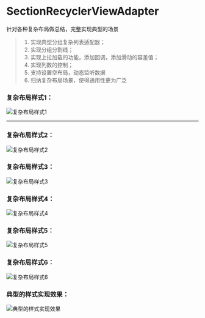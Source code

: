 # SectionRecyclerViewAdapter
针对各种复杂布局做总结，完整实现典型的场景


> 1. 实现典型分组复杂列表适配器；<br>
> 2. 实现分组分割线；<br>
> 3. 实现上拉加载的功能，添加回调，添加滑动的容差值；<br>
> 4. 实现列数的控制；<br>
> 5. 支持设置空布局，动态监听数据<br>
> 6. 归纳复杂布局场景，使得通用性更为广泛<br>

### 复杂布局样式1：

![复杂布局样式1](https://github.com/gycold/SectionRecyclerViewAdapter/blob/master/pictures/1.png)

---

### 复杂布局样式2：


![复杂布局样式2](https://github.com/gycold/SectionRecyclerViewAdapter/blob/master/pictures/2.png)


### 复杂布局样式3：


![复杂布局样式3](https://github.com/gycold/SectionRecyclerViewAdapter/blob/master/pictures/3.png)


### 复杂布局样式4：


![复杂布局样式4](https://github.com/gycold/SectionRecyclerViewAdapter/blob/master/pictures/4.png)


### 复杂布局样式5：


![复杂布局样式5](https://github.com/gycold/SectionRecyclerViewAdapter/blob/master/pictures/5.png)


### 复杂布局样式6：


![复杂布局样式6](https://github.com/gycold/SectionRecyclerViewAdapter/blob/master/pictures/6.png)


### 典型的样式实现效果：


![典型的样式实现效果](https://github.com/gycold/SectionRecyclerViewAdapter/blob/master/pictures/7.png)

